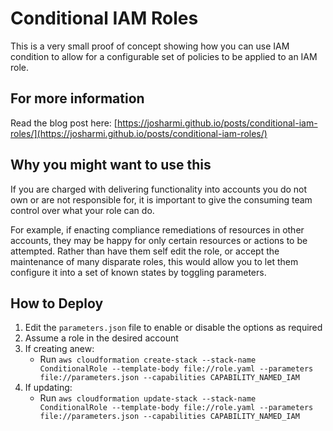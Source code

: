 # Conditional IAM Roles

This is a very small proof of concept showing how you can use IAM condition to allow for a configurable set of policies to be applied to an IAM role.

## For more information

Read the blog post here: [https://josharmi.github.io/posts/conditional-iam-roles/](https://josharmi.github.io/posts/conditional-iam-roles/)

## Why you might want to use this

If you are charged with delivering functionality into accounts you do not own or are not responsible for, it is important to give the consuming team control over what your role can do.

For example, if enacting compliance remediations of resources in other accounts, they may be happy for only certain resources or actions to be attempted. Rather than have them self edit the role, or accept the maintenance of many disparate roles, this would allow you to let them configure it into a set of known states by toggling parameters.

## How to Deploy

1. Edit the `parameters.json` file to enable or disable the options as required
2. Assume a role in the desired account
3. If creating anew:
    - Run `aws cloudformation create-stack --stack-name ConditionalRole --template-body file://role.yaml --parameters file://parameters.json --capabilities CAPABILITY_NAMED_IAM`
4. If updating:
    - Run `aws cloudformation update-stack --stack-name ConditionalRole --template-body file://role.yaml --parameters file://parameters.json --capabilities CAPABILITY_NAMED_IAM`